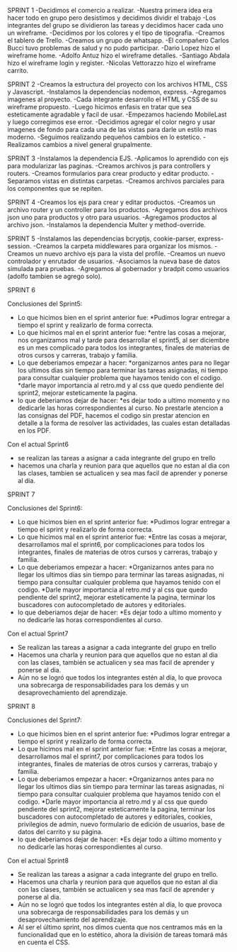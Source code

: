 SPRINT 1
-Decidimos el comercio a realizar.
-Nuestra primera idea era hacer todo en grupo pero desistimos y decidimos dividir el trabajo
-Los integrantes del grupo se dividieron las tareas y decidimos hacer cada uno un wireframe.
-Decidimos por los colores y el tipo de tipografia.
-Creamos el tablero de Trello.
-Creamos un grupo de whatsapp.
-El compañero Carlos Bucci tuvo problemas de salud y no pudo participar.
-Dario Lopez hizo el wireframe home.
-Adolfo Antuz hizo el wireframe detalles.
-Santiago Abdala hizo el wireframe login y register.
-Nicolas Vettorazzo hizo el wireframe carrito.

SPRINT 2
-Creamos la estructura del proyecto con los archivos HTML, CSS y Javascript.
-Instalamos la dependencias nodemon, express.
-Agregamos imagenes al proyecto.
-Cada integrante desarrollo el HTML y CSS de su wireframe propuesto.
-Luego hicimos enfasis en tratar que sea esteticamente agradable y facil de usar.
-Empezamos haciendo MobileLast y luego corregimos ese error.
-Decidimos agregar el color negro y usar imagenes de fondo para cada una de las vistas para darle un estilo mas moderno.
-Seguimos realizando pequeños cambios en lo estetico.
-Realizamos cambios a nivel general grupalmente.

SPRINT 3
-Instalamos la dependencia EJS.
-Aplicamos lo aprendido con ejs para modularizar las paginas.
-Creamos archivos js para controllers y routers.
-Creamos formularios para crear producto y editar producto.
-Separamos vistas en distintas carpetas.
-Creamos archivos parciales para los componentes que se repiten.

SPRINT 4
-Creamos los ejs para crear y editar productos.
-Creamos un archivo router y un controller para los productos.
-Agregamos dos archivos json uno para productos y otro para usuarios.
-Agregamos productos al archivo json.
-Instalamos la dependencia Multer y method-override.

SPRINT 5
-Instalamos las dependencias bcryptjs, cookie-parser, express-session.
-Creamos la carpeta middlewares para organizar los mismos.
-Creamos un nuevo archivo ejs para la vista del profile.
-Creamos un nuevo controlador y enrutador de usuarios.
-Asociamos la nueva base de datos simulada para pruebas.
-Agregamos al gobernador y bradpit como usuarios (adolfo tambien se agrego solo).

SPRINT 6

Conclusiones del Sprint5:

- Lo que hicimos bien en el sprint anterior fue: 
    *Pudimos lograr entregar a tiempo el sprint y realizarlo de forma correcta.
- Lo que hicimos mal en el sprint anterior fue: 
    *entre las cosas a mejorar, nos organizamos mal y tarde para desarrollar el sprint5, al ser diciembre es un mes complicado para todos los integrantes, finales de materias de otros cursos y carreras, trabajo y familia. 
- Lo que deberiamos empezar a hacer: 
    *organizarnos antes para no llegar los ultimos dias sin tiempo para terminar las tareas asignadas, ni tiempo para consultar cualquier problema que hayamos tenido con el codigo. 
    *darle mayor importancia al retro.md y al css que quedo pendiente del sprint2, mejorar esteticamente la pagina.
- lo que deberiamos dejar de hacer: 
    *es dejar todo a ultimo momento y no dedicarle las horas correspondientes al curso. No prestarle atencion a las consignas del PDF, hacemos el codigo sin prestar atencion en detalle a la forma de resolver las actividades, las cuales estan detalladas en los PDF. 

Con el actual Sprint6 
- se realizan las tareas a asignar a cada integrante del grupo en trello
- hacemos una charla y reunion para que aquellos que no estan al dia con las clases, tambien se actualicen y sea mas facil de aprender y ponerse al dia. 

SPRINT 7

Conclusiones del Sprint6:

- Lo que hicimos bien en el sprint anterior fue: 
    *Pudimos lograr entregar a tiempo el sprint y realizarlo de forma correcta.
- Lo que hicimos mal en el sprint anterior fue: 
    *Entre las cosas a mejorar, desarrollamos mal el sprint6, por complicaciones para todos los integrantes, finales de materias de otros cursos y carreras, trabajo y familia. 
- Lo que deberiamos empezar a hacer: 
    *Organizarnos antes para no llegar los ultimos dias sin tiempo para terminar las tareas asignadas, ni tiempo para consultar cualquier problema que hayamos tenido con el codigo. 
    *Darle mayor importancia al retro.md y al css que quedo pendiente del sprint2, mejorar esteticamente la pagina, terminar los buscadores con autocompletado de autores y editoriales.
- lo que deberiamos dejar de hacer: 
    *Es dejar todo a ultimo momento y no dedicarle las horas correspondientes al curso.

Con el actual Sprint7 
- Se realizan las tareas a asignar a cada integrante del grupo en trello
- Hacemos una charla y reunion para que aquellos que no estan al dia con las clases, también se actualicen y sea mas facil de aprender y ponerse al dia. 
- Aún no se logró que todos los integrantes estén al día, lo que provoca una sobrecarga de responsabilidades para los demás y un desaprovechamiento del aprendizaje.

SPRINT 8

Conclusiones del Sprint7:

- Lo que hicimos bien en el sprint anterior fue: 
    *Pudimos lograr entregar a tiempo el sprint y realizarlo de forma correcta.
- Lo que hicimos mal en el sprint anterior fue: 
    *Entre las cosas a mejorar, desarrollamos mal el sprint7, por complicaciones para todos los integrantes, finales de materias de otros cursos y carreras, trabajo y familia. 
- Lo que deberiamos empezar a hacer: 
    *Organizarnos antes para no llegar los ultimos dias sin tiempo para terminar las tareas asignadas, ni tiempo para consultar cualquier problema que hayamos tenido con el codigo. 
    *Darle mayor importancia al retro.md y al css que quedo pendiente del sprint2, mejorar esteticamente la pagina, terminar los buscadores con autocompletado de autores y editoriales, cookies, privilegios de admin, nuevo formulario de edición de usuarios, base de datos del carrito y su página.
- lo que deberiamos dejar de hacer: 
    *Es dejar todo a último momento y no dedicarle las horas correspondientes al curso.

Con el actual Sprint8 
- Se realizan las tareas a asignar a cada integrante del grupo en trello.
- Hacemos una charla y reunion para que aquellos que no estan al dia con las clases, también se actualicen y sea mas facil de aprender y ponerse al dia. 
- Aún no se logró que todos los integrantes estén al día, lo que provoca una sobrecarga de responsabilidades para los demás y un desaprovechamiento del aprendizaje.
- Al ser el último sprint, nos dimos cuenta que nos centramos más en la funcionalidad que en lo estético, ahora la división de tareas tomará más en cuenta el CSS.


